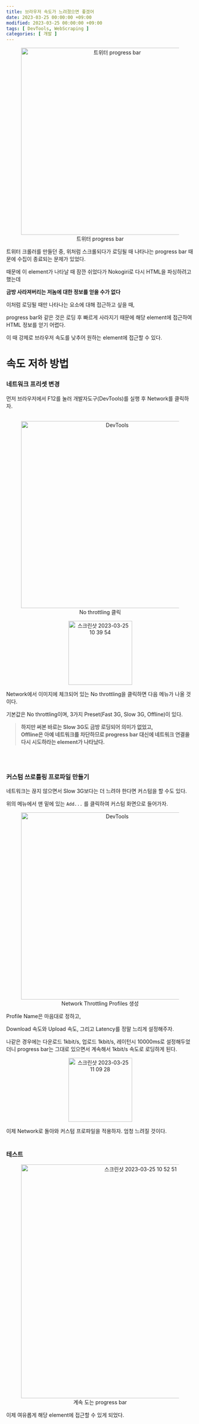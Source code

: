 ```yaml
---
title: 브라우저 속도가 느려졌으면 좋겠어
date: 2023-03-25 00:00:00 +09:00
modified: 2023-03-25 00:00:00 +09:00
tags: [ DevTools, WebScraping ]
categories: [ 개발 ]
---
```


<figure style="text-align: center;">
  <img width="500" alt="트위터 progress bar" src="https://user-images.githubusercontent.com/96712692/227718118-9fe4db32-366d-4c3b-8f3d-e35d22e2330a.png">
  <figcaption>트위터 progress bar</figcaption>
</figure>

트위터 크롤러를 만들던 중, 위처럼 스크롤되다가 로딩될 때 나타나는 progress bar 때문에 수집이 종료되는 문제가 있었다.

때문에 이 element가 나타날 때 잠깐 쉬었다가 Nokogiri로 다시 HTML을 파싱하려고 했는데

**금방 사라져버리는 저놈에 대한 정보를 얻을 수가 없다**

이처럼 로딩될 때만 나타나는 요소에 대해 접근하고 싶을 때,

progress bar와 같은 것은 로딩 후 빠르게 사라지기 때문에 해당 element에 접근하여 HTML 정보를 얻기 어렵다.

이 때 강제로 브라우저 속도를 낮추어 원하는 element에 접근할 수 있다.

# 속도 저하 방법

### 네트워크 프리셋 변경

먼저 브라우저에서 F12를 눌러 개발자도구(DevTools)를 실행 후 Network를 클릭하자.
<br><br>

<figure style="text-align: center;">
    <img width="500" alt="DevTools" src="https://user-images.githubusercontent.com/96712692/227718751-01c3c0a6-865b-49d0-91f3-466d679f15fa.png">
    <figcaption>No throttling 클릭</figcaption>
</figure>

<center>
<img width="171" alt="스크린샷 2023-03-25 10 39 54" src="https://user-images.githubusercontent.com/96712692/227681793-c85aa3b6-1e28-475e-8075-7d7360f68add.png">
</center>

Network에서 이미지에 체크되어 있는 No throttling을 클릭하면 다음 메뉴가 나올 것이다.

기본값은 No throttling이며, 3가지 Preset(Fast 3G, Slow 3G, Offline)이 있다.

> **하지만 써본 바로는 Slow 3G도 금방 로딩되어 의미가 없었고, <br>Offline은 아예 네트워크를 차단하므로 progress bar 대신에 네트워크 연결을 다시 시도하라는 element가 나타났다.**

<br><br>

### 커스텀 쓰로틀링 프로파일 만들기

네트워크는 끊지 않으면서 Slow 3G보다는 더 느려야 한다면 커스텀을 할 수도 있다.

위의 메뉴에서 맨 밑에 있는 `Add...` 를 클릭하여 커스텀 화면으로 들어가자.

<figure style="text-align: center;">
    <img width="500" alt="DevTools" src="https://user-images.githubusercontent.com/96712692/227718488-a5e1a345-9df2-4b35-8991-15de9cbb5539.png">
    <figcaption>Network Throttling Profiles 생성</figcaption>
</figure>

Profile Name은 마음대로 정하고,

Download 속도와 Upload 속도, 그리고 Latency를 정말 느리게 설정해주자.

나같은 경우에는 다운로드 1kbit/s, 업로드 1kbit/s, 레이턴시 10000ms로 설정해두었더니
progress bar는 그대로 있으면서 계속해서 1kbit/s 속도로 로딩하게 된다.

<figure style="text-align: center;">
    <img width="171" alt="스크린샷 2023-03-25 11 09 28" src="https://user-images.githubusercontent.com/96712692/227682170-1eb0fda1-d7fc-4a5e-b646-7ac3bfe2160f.png">
</figure>

이제 Network로 돌아와 커스텀 프로파일을 적용하자. 엄청 느려질 것이다.
<br><br>

### 테스트

<figure style="text-align: center;">
    <img width="625" alt="스크린샷 2023-03-25 10 52 51" src="https://user-images.githubusercontent.com/96712692/227682162-6ec3f909-b6d9-434f-a602-0367920fb1fb.png">
    <figcaption>계속 도는 progress bar</figcaption>
</figure>

이제 여유롭게 해당 element에 접근할 수 있게 되었다.
